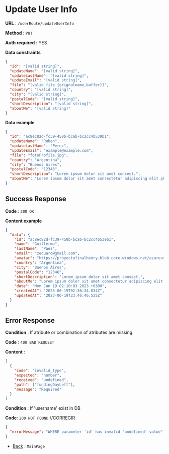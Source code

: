 # Update User Info

**URL** : `/userRoute/updateUserInfo`

**Method** : `PUT`

**Auth required** : YES

**Data constraints**

```json
{
  "id": "[valid string]",
  "updateName": "[valid string]",
  "updateLastName": "[valid string]",
  "updateEmail": "[valid string]",
  "file": "[valid file {orignalname,buffer}]",
  "country": "[valid string]",
  "city": "[valid string]",
  "postalCode": "[valid string]",
  "shortDescription": "[valid string]",
  "aboutMe": "[valid string]"
}
```

**Data example**

```json
{
  "id": "ac8ec82d-fc39-450b-bcab-bc2cc4b539b1",
  "updateName": "Ruben",
  "updateLastName": "Perez",
  "updateEmail": "example@example.com",
  "file": "fotoProfile.jpg",
  "country": "Argentina",
  "city": "Buenos Aires",
  "postalCode": "12346",
  "shortDescription": "Lorem ipsum dolor sit amet consect.",
  "aboutMe": "Lorem ipsum dolor sit amet consectetur adipiscing elit phasellus cras rhoncus consequat tempor, id condimentum lacus taciti porttitor ac scelerisque sem."
}
```

## Success Response

**Code** : `200 OK`

**Content example**

```json
{
  "data": {
    "id": "ac8ec82d-fc39-450b-bcab-bc2cc4b539b1",
    "name": "Guillermo",
    "lastName": "Paez",
    "email": "zeduard@gmail.com",
    "avatar": "https://proyectofinalhenry.blob.core.windows.net/azureusercontainer/ac8ec82d-fc39-450b-bcab-bc2cc4b539b1.jpg",
    "country": "Argentina",
    "city": "Buenos Aires",
    "postalCode": "12346",
    "shortDescription": "Lorem ipsum dolor sit amet consect.",
    "aboutMe": "Lorem ipsum dolor sit amet consectetur adipiscing elit phasellus cras rhoncus consequat tempor, id condimentum lacus taciti porttitor ac scelerisque sem.",
    "date": "Mon Jun 19 02:10:03 2023 +0300",
    "createdAt": "2023-06-19T02:36:34.834Z",
    "updatedAt": "2023-06-19T23:46:46.535Z"
  }
}
```

## Error Response

**Condition** : If atribute or combination of atributes are missing.

**Code** : `400 BAD REQUEST`

**Content** :

```json
[
  {
    "code": "invalid_type",
    "expected": "number",
    "received": "undefined",
    "path": ["fundingDayLeft"],
    "message": "Required"
  }
]
```

**Condition** : If 'username' exist in DB

**Code**: `200 NOT FOUND` //CORREGIR

```json
{
  "errorMessage": "WHERE parameter 'id' has invalid 'undefined' value"
}
```

- [Back](../../readme.md) : `MainPage`
